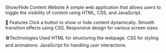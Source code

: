 Show/Hide Content Website
A simple web application that allows users to toggle the visibility of content using HTML, CSS, and JavaScript.

🚀 Features
Click a button to show or hide content dynamically.
Smooth transition effects using CSS.
Responsive design for various screen sizes.

🛠️Technologies Used
HTML for structuring the webpage.
CSS for styling and animations.
JavaScript for handling user interactions.
